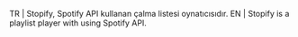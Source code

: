 TR | Stopify, Spotify API kullanan çalma listesi oynatıcısıdır.
EN | Stopify is a playlist player with using Spotify API. 
